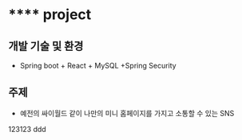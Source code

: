 # **** project

## 개발 기술 및 환경
* Spring boot + React + MySQL +Spring Security

## 주제
- 예전의 싸이월드 같이 나만의 미니 홈페이지를 가지고 소통할 수 있는 SNS 

123123 ddd
